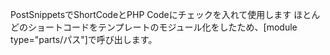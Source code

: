 PostSnippetsでShortCodeとPHP Codeにチェックを入れて使用します 
ほとんどのショートコードをテンプレートのモジュール化をしたため、[module type="parts/パス"]で呼び出します。
